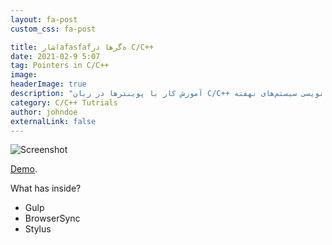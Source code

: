 ```yaml
---
layout: fa-post
custom_css: fa-post

title: اشارafasfafه‌گرها در C/C++
date: 2021-02-9 5:07
tag: Pointers in C/C++
image:
headerImage: true
description: "آموزش کار با پوینتر‌ها در زبان C/C++ جهت استفاده در برنامه نویسی سیستم‌های نهفته"
category: C/C++ Tutrials
author: johndoe
externalLink: false
---
```


![Screenshot](.png)

[Demo](https:///). 


What has inside?

- Gulp
- BrowserSync
- Stylus


